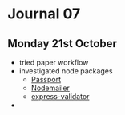 # Journal 07

## Monday 21st October

- tried paper workflow
- investigated node packages
  - [Passport](https://www.passportjs.org/)
  - [Nodemailer](https://nodemailer.com/)
  - [express-validator](https://express-validator.github.io)
- 